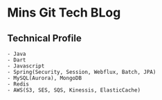 # Mins Git Tech BLog
## Technical Profile
    - Java
    - Dart
    - Javascript
    - Spring(Security, Session, Webflux, Batch, JPA)
    - MySQL(Aurora), MongoDB
    - Redis
    - AWS(S3, SES, SQS, Kinessis, ElasticCache)